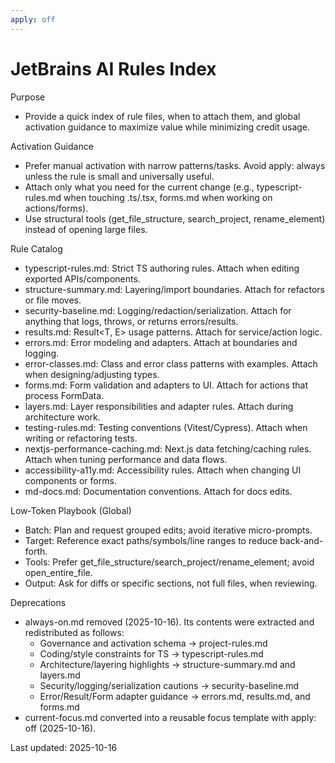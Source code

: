```yaml
---
apply: off
---
```


# JetBrains AI Rules Index

Purpose

- Provide a quick index of rule files, when to attach them, and global activation guidance to maximize value while minimizing credit usage.

Activation Guidance

- Prefer manual activation with narrow patterns/tasks. Avoid apply: always unless the rule is small and universally useful.
- Attach only what you need for the current change (e.g., typescript-rules.md when touching .ts/.tsx, forms.md when working on actions/forms).
- Use structural tools (get_file_structure, search_project, rename_element) instead of opening large files.

Rule Catalog

- typescript-rules.md: Strict TS authoring rules. Attach when editing exported APIs/components.
- structure-summary.md: Layering/import boundaries. Attach for refactors or file moves.
- security-baseline.md: Logging/redaction/serialization. Attach for anything that logs, throws, or returns errors/results.
- results.md: Result<T, E> usage patterns. Attach for service/action logic.
- errors.md: Error modeling and adapters. Attach at boundaries and logging.
- error-classes.md: Class and error class patterns with examples. Attach when designing/adjusting types.
- forms.md: Form validation and adapters to UI. Attach for actions that process FormData.
- layers.md: Layer responsibilities and adapter rules. Attach during architecture work.
- testing-rules.md: Testing conventions (Vitest/Cypress). Attach when writing or refactoring tests.
- nextjs-performance-caching.md: Next.js data fetching/caching rules. Attach when tuning performance and data flows.
- accessibility-a11y.md: Accessibility rules. Attach when changing UI components or forms.
- md-docs.md: Documentation conventions. Attach for docs edits.

Low‑Token Playbook (Global)

- Batch: Plan and request grouped edits; avoid iterative micro-prompts.
- Target: Reference exact paths/symbols/line ranges to reduce back-and-forth.
- Tools: Prefer get_file_structure/search_project/rename_element; avoid open_entire_file.
- Output: Ask for diffs or specific sections, not full files, when reviewing.

Deprecations

- always-on.md removed (2025-10-16). Its contents were extracted and redistributed as follows:
  - Governance and activation schema → project-rules.md
  - Coding/style constraints for TS → typescript-rules.md
  - Architecture/layering highlights → structure-summary.md and layers.md
  - Security/logging/serialization cautions → security-baseline.md
  - Error/Result/Form adapter guidance → errors.md, results.md, and forms.md
- current-focus.md converted into a reusable focus template with apply: off (2025-10-16).

Last updated: 2025-10-16

